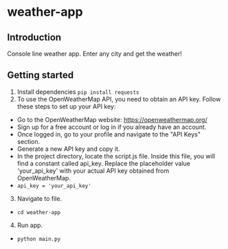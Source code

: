 # weather-app

## Introduction

Console line weather app. Enter any city and get the weather!

## Getting started
1. Install dependencies
``
pip install requests
``
2. To use the OpenWeatherMap API, you need to obtain an API key. Follow these steps to set up your API key:

* Go to the OpenWeatherMap website: https://openweathermap.org/
* Sign up for a free account or log in if you already have an account.
* Once logged in, go to your profile and navigate to the "API Keys" section.
* Generate a new API key and copy it.
* In the project directory, locate the script.js file. Inside this file, you will find a constant called api_key. Replace the placeholder value 'your_api_key' with your actual API key obtained from OpenWeatherMap.
* ``api_key = 'your_api_key'``

3. Navigate to file.
- ``cd weather-app``
4. Run app.
- ``python main.py``